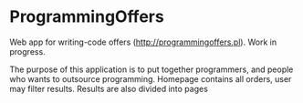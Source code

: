 # ProgrammingOffers
Web app for writing-code offers (http://programmingoffers.pl). Work in progress.

The purpose of this application is to put together programmers, and people who wants to outsource programming. Homepage contains all orders, user may filter results. Results are also divided into pages 
